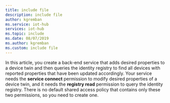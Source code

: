 ```yaml
---
title: include file
description: include file
author: kgremban
ms.service: iot-hub
services: iot-hub
ms.topic: include
ms.date: 08/07/2019
ms.author: kgremban
ms.custom: include file
---
```

<!-- This contains intro text for the "Get an IoT hub connection string" section in the iot-hub-lang-lang-twin-getstarted.md files-->

In this article, you create a back-end service that adds desired properties to a device twin and then queries the identity registry to find all devices with reported properties that have been updated accordingly. Your service needs the **service connect** permission to modify desired properties of a device twin, and it needs the **registry read** permission to query the identity registry. There is no default shared access policy that contains only these two permissions, so you need to create one.
